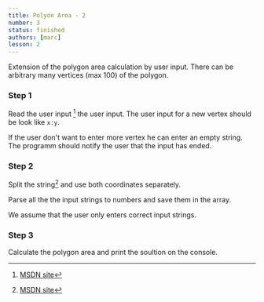 ```yaml
---
title: Polyon Area - 2
number: 3
status: finished
authors: [marc]
lesson: 2
---
```


Extension of the polygon area calculation by user input. There can be arbitrary many vertices (max 100) of the polygon.

### Step 1

Read the user input [^user_input] the user input. The user input for a new vertex should be look like `x:y`.

[^user_input]:
    [MSDN site](https://msdn.microsoft.com/de-de/library/system.console.readline%28v=vs.110%29.aspx)

If the user don't want to enter more vertex he can enter an empty string. The programm should notify the user that the input has ended.

### Step 2

Split the string[^string_split] and use both coordinates separately.

[^string_split]:
    [MSDN site](https://msdn.microsoft.com/de-de/library/tabh47cf%28v=vs.110%29.aspx)

Parse all the the input strings to numbers and save them in the array. 

We assume that the user only enters correct input strings.

### Step 3

Calculate the polygon area and print the soultion on the console.